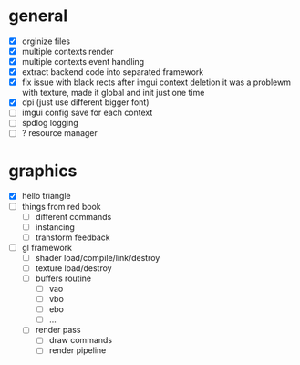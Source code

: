 # general
- [X] orginize files
- [X] multiple contexts render
- [X] multiple contexts event handling
- [X] extract backend code into separated framework
- [X] fix issue with black rects after imgui context deletion
  it was a problewm with texture, made it global and init just one time
- [X] dpi (just use different bigger font)
- [ ] imgui config save for each context
- [ ] spdlog logging
- [ ] ? resource manager

# graphics
- [X] hello triangle
- [ ] things from red book
  - [ ] different commands
  - [ ] instancing
  - [ ] transform feedback
- [ ] gl framework
  - [ ] shader load/compile/link/destroy
  - [ ] texture load/destroy
  - [ ] buffers routine
    - [ ] vao
    - [ ] vbo
    - [ ] ebo
    - [ ] ...
  - [ ] render pass 
    - [ ] draw commands
    - [ ] render pipeline
